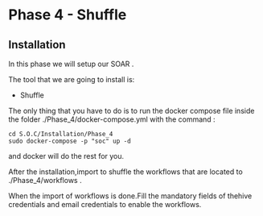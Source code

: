 
# Phase 4 - Shuffle

## Installation

In this phase we will setup our SOAR .

The tool that we are going to install is:

- Shuffle


The only thing that you have to do is to run the docker compose file inside the folder ./Phase_4/docker-compose.yml with the command :

    cd S.O.C/Installation/Phase_4
    sudo docker-compose -p "soc" up -d


and docker will do the rest for you.

After the installation,import to shuffle the workflows that are located to ./Phase_4/workflows .

When the import of workflows is done.Fill the mandatory fields of thehive credentials and email credentials to enable the workflows.


